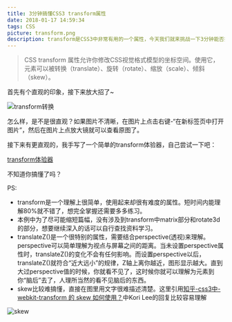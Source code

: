 ```yaml
---
title: 3分钟搞懂CSS3 transform属性
date: 2018-01-17 14:59:34
tags: CSS
picture: transform.png
description: transform是CSS3中非常有用的一个属性，今天我们就来挑战一下3分钟能否搞懂transform的基本用途吧~
---
```

> CSS transform 属性允许你修改CSS视觉格式模型的坐标空间。使用它，元素可以被转换（translate）、旋转（rotate）、缩放（scale）、倾斜（skew）。

首先有个直观的印象，接下来放大招了~

![transform转换](transform转换.png)

怎么样，是不是很直观？如果图片不清晰，在图片上点击右键-“在新标签页中打开图片”，然后在图片上点放大镜就可以查看原图了。

接下来有更直观的，我手写了一个简单的transform体验器，自己尝试一下吧：

[transform体验器](http://localhost:4001/demo/transform)

不知道你搞懂了吗？

PS:

- transform是一个理解上很简单，使用起来却很有难度的属性。短时间内能理解80%就不错了，想完全掌握还需要多多练习。
- 本例中为了尽可能缩短篇幅，没有涉及到transform中matrix部分和rotate3d的部分，想要继续深入的话可以自行查找资料学习。
- translateZ()是一个很特别的属性，需要结合perspective(透视)来理解。perspective可以简单理解为视点与屏幕之间的距离。当未设置perspective属性时，translateZ()的变化不会有任何影响。而设置perspective以后，translateZ()就符合“近大远小”的规律，Z轴上离你越近，图形显示越大。直到大过perspective值的时候，你就看不见了，这时候你就可以理解为元素到你“脑后”去了，人理所当然的看不见脑后的东西。
- skew比较难搞懂，直接在图里用文字很难描述清楚。这里引用[知乎-css3中-webkit-transform 的 skew 如何使用？](https://www.zhihu.com/question/21725826)中Kori Lee的回复比较容易理解

![skew](skew.png)